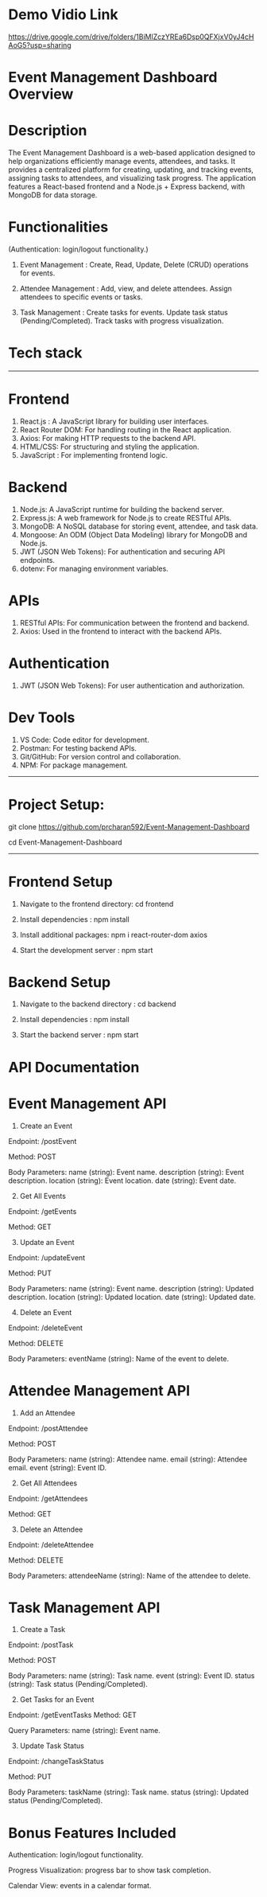 # Demo Vidio Link
   https://drive.google.com/drive/folders/1BiMlZczYREa6Dsp0QFXjxV0yJ4cHAoG5?usp=sharing
 
# Event Management Dashboard Overview

# Description
The Event Management Dashboard is a web-based application designed to help organizations efficiently manage events, attendees, and tasks. It provides a centralized platform for creating, updating, and tracking events, assigning tasks to attendees, and visualizing task progress. The application features a React-based frontend and a Node.js + Express backend, with MongoDB for data storage.

# Functionalities
(Authentication:  login/logout functionality.)

1. Event Management : Create, Read, Update, Delete (CRUD) operations for events.

2. Attendee Management : Add, view, and delete attendees. Assign attendees to specific events or tasks.

3. Task Management : Create tasks for events. Update task status (Pending/Completed). Track tasks with progress visualization.


# Tech stack
-------------
# Frontend
1. React.js : A JavaScript library for building user interfaces.
2. React Router DOM: For handling routing in the React application.
3. Axios: For making HTTP requests to the backend API.
4. HTML/CSS: For structuring and styling the application.
5. JavaScript : For implementing frontend logic.

# Backend
1. Node.js: A JavaScript runtime for building the backend server.
2. Express.js: A web framework for Node.js to create RESTful APIs.
3. MongoDB: A NoSQL database for storing event, attendee, and task data.
4. Mongoose: An ODM (Object Data Modeling) library for MongoDB and Node.js.
5. JWT (JSON Web Tokens): For authentication and securing API endpoints.
6. dotenv: For managing environment variables.

# APIs
1. RESTful APIs: For communication between the frontend and backend.
2. Axios: Used in the frontend to interact with the backend APIs.

# Authentication
1. JWT (JSON Web Tokens): For user authentication and authorization.

# Dev Tools
1. VS Code: Code editor for development.
2. Postman: For testing backend APIs.
3. Git/GitHub: For version control and collaboration.
4. NPM: For package management.

----------------------------------------------------------------------------

# Project Setup:

git clone https://github.com/prcharan592/Event-Management-Dashboard

cd Event-Management-Dashboard

----------------
# Frontend Setup

1. Navigate to the frontend directory: cd frontend 

2. Install dependencies : npm install  

3. Install additional packages: npm i react-router-dom axios  

4. Start the development server : npm start  


# Backend Setup

1. Navigate to the backend directory : cd backend  

2. Install dependencies : npm install 

3. Start the backend server : npm start 



# API Documentation

# Event Management API

1. Create an Event

  Endpoint: /postEvent

  Method: POST

Body Parameters:
name (string): Event name.
description (string): Event description.
location (string): Event location.
date (string): Event date.

2. Get All Events

  Endpoint: /getEvents

  Method: GET

3. Update an Event

  Endpoint: /updateEvent

  Method: PUT

Body Parameters:
name (string): Event name.
description (string): Updated description.
location (string): Updated location.
date (string): Updated date.

4. Delete an Event

  Endpoint: /deleteEvent

  Method: DELETE

Body Parameters:
eventName (string): Name of the event to delete.

# Attendee Management API

1. Add an Attendee

  Endpoint: /postAttendee

  Method: POST

Body Parameters:
name (string): Attendee name.
email (string): Attendee email.
event (string): Event ID.

2. Get All Attendees

  Endpoint: /getAttendees

  Method: GET

3. Delete an Attendee

  Endpoint: /deleteAttendee

  Method: DELETE

Body Parameters:
attendeeName (string): Name of the attendee to delete.

# Task Management API
1. Create a Task

  Endpoint: /postTask

  Method: POST

Body Parameters:
name (string): Task name.
event (string): Event ID.
status (string): Task status (Pending/Completed).

2. Get Tasks for an Event

  Endpoint: /getEventTasks
  Method: GET
  
Query Parameters:
name (string): Event name.

3. Update Task Status

  Endpoint: /changeTaskStatus
  
  Method: PUT

Body Parameters:
taskName (string): Task name.
status (string): Updated status (Pending/Completed).


# Bonus Features Included

Authentication:  login/logout functionality.

Progress Visualization: progress bar to show task completion.

Calendar View:  events in a calendar format.
